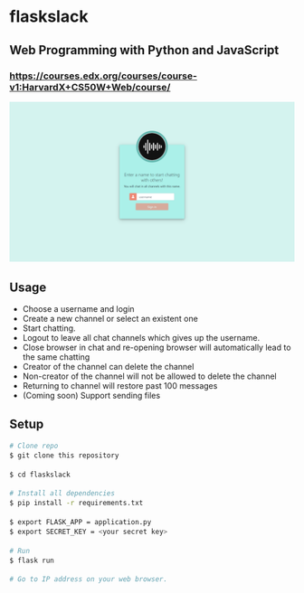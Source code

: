 # flaskslack
## Web Programming with Python and JavaScript
### https://courses.edx.org/courses/course-v1:HarvardX+CS50W+Web/course/

![](static/img/loginpage.png)

## Usage
* Choose a username and login
* Create a new channel or select an existent one
* Start chatting. 
* Logout to leave all chat channels which gives up the username.
* Close browser in chat and re-opening browser will automatically lead to the same chatting
* Creator of the channel can delete the channel
* Non-creator of the channel will not be allowed to delete the channel
* Returning to channel will restore past 100 messages
* (Coming soon) Support sending files
 

## Setup

```bash
# Clone repo
$ git clone this repository

$ cd flaskslack

# Install all dependencies
$ pip install -r requirements.txt

$ export FLASK_APP = application.py
$ export SECRET_KEY = <your secret key>

# Run
$ flask run

# Go to IP address on your web browser.
```

